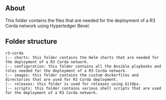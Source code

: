 [//]: # (##############################################################################################)
[//]: # (Copyright Accenture. All Rights Reserved.)
[//]: # (SPDX-License-Identifier: Apache-2.0)
[//]: # (##############################################################################################)

## About
This folder contains the files that are needed for the deployment of a R3 Corda network using Hyperledger Bevel. 

## Folder structure
```
r3-corda
|-- charts: this folder contains the Helm charts that are needed for the deployment of a R3 Corda network.
|-- configuration: this folder contains all the Ansible playbooks and roles needed for the deployment of a R3 Corda network.
|-- images: this folder contains the custom dockerfiles and directories that are used for R3 Corda deployment.
|-- releases: this folder is used for releases using GitOps.
|-- scripts: this folder contains various shell scripts that are used for the deployment of a R3 Corda network.
```
